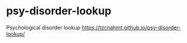 # psy-disorder-lookup
Psychological disorder lookup
https://tzcnahmt.github.io/psy-disorder-lookup/
